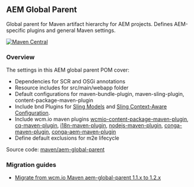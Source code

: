 ## AEM Global Parent

Global parent for Maven artifact hierarchy for AEM projects. Defines AEM-specific plugins and general Maven settings.

[![Maven Central](https://maven-badges.herokuapp.com/maven-central/io.wcm.maven/io.wcm.maven.aem-global-parent/badge.svg)](https://maven-badges.herokuapp.com/maven-central/io.wcm.maven/io.wcm.maven.aem-global-parent)


### Overview

The settings in this AEM global parent POM cover:

* Dependencies for SCR and OSGi annotations
* Resource includes for src/main/webapp folder
* Default configurations for maven-bundle-plugin, maven-sling-plugin, content-package-maven-plugin
* Include bnd Plugins for
  [Sling Models](https://sling.apache.org/documentation/bundles/models.html)
  and [Sling Context-Aware Configuration](https://sling.apache.org/documentation/bundles/context-aware-configuration/context-aware-configuration.html).
* Include wcm.io maven plugins [wcmio-content-package-maven-plugin](plugins/wcmio-content-package-maven-plugin/),
  [cq-maven-plugin](plugins/cq-maven-plugin/),
  [i18n-maven-plugin](plugins/i18n-maven-plugin/),
  [nodejs-maven-plugin](plugins/nodejs-maven-plugin/),
  [conga-maven-plugin](http://devops.wcm.io/conga/),
  [conga-aem-maven-plugin](http://devops.wcm.io/conga/plugins/aem/)
* Define default exclusions for m2e lifecycle

Source code: [maven/aem-global-parent](https://github.com/wcm-io/wcm-io-tooling/tree/develop/maven/aem-global-parent)

### Migration guides

* [Migrate from wcm.io Maven aem-global-parent 1.1.x to 1.2.x](https://wcm-io.atlassian.net/wiki/x/7dELAw)
